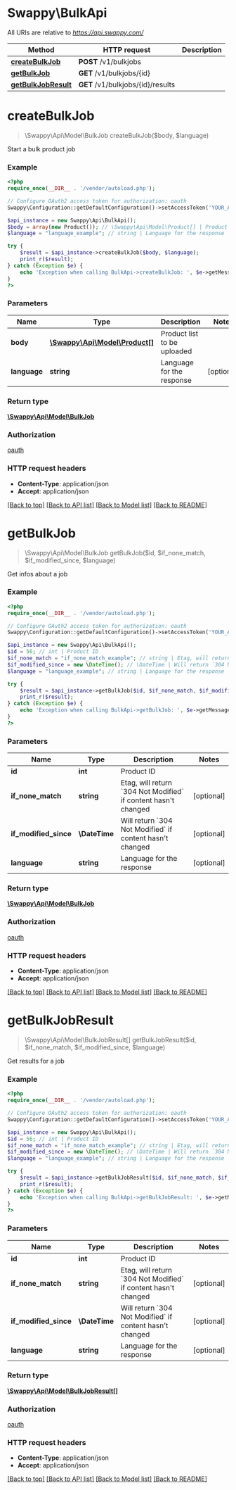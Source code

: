 # Swappy\BulkApi

All URIs are relative to *https://api.swappy.com/*

Method | HTTP request | Description
------------- | ------------- | -------------
[**createBulkJob**](BulkApi.md#createBulkJob) | **POST** /v1/bulkjobs | 
[**getBulkJob**](BulkApi.md#getBulkJob) | **GET** /v1/bulkjobs/{id} | 
[**getBulkJobResult**](BulkApi.md#getBulkJobResult) | **GET** /v1/bulkjobs/{id}/results | 


# **createBulkJob**
> \Swappy\Api\Model\BulkJob createBulkJob($body, $language)



Start a bulk product job

### Example
```php
<?php
require_once(__DIR__ . '/vendor/autoload.php');

// Configure OAuth2 access token for authorization: oauth
Swappy\Configuration::getDefaultConfiguration()->setAccessToken('YOUR_ACCESS_TOKEN');

$api_instance = new Swappy\Api\BulkApi();
$body = array(new Product()); // \Swappy\Api\Model\Product[] | Product list to be uploaded
$language = "language_example"; // string | Language for the response

try {
    $result = $api_instance->createBulkJob($body, $language);
    print_r($result);
} catch (Exception $e) {
    echo 'Exception when calling BulkApi->createBulkJob: ', $e->getMessage(), PHP_EOL;
}
?>
```

### Parameters

Name | Type | Description  | Notes
------------- | ------------- | ------------- | -------------
 **body** | [**\Swappy\Api\Model\Product[]**](../Model/Product.md)| Product list to be uploaded |
 **language** | **string**| Language for the response | [optional]

### Return type

[**\Swappy\Api\Model\BulkJob**](../Model/BulkJob.md)

### Authorization

[oauth](../../README.md#oauth)

### HTTP request headers

 - **Content-Type**: application/json
 - **Accept**: application/json

[[Back to top]](#) [[Back to API list]](../../README.md#documentation-for-api-endpoints) [[Back to Model list]](../../README.md#documentation-for-models) [[Back to README]](../../README.md)

# **getBulkJob**
> \Swappy\Api\Model\BulkJob getBulkJob($id, $if_none_match, $if_modified_since, $language)



Get infos about a job

### Example
```php
<?php
require_once(__DIR__ . '/vendor/autoload.php');

// Configure OAuth2 access token for authorization: oauth
Swappy\Configuration::getDefaultConfiguration()->setAccessToken('YOUR_ACCESS_TOKEN');

$api_instance = new Swappy\Api\BulkApi();
$id = 56; // int | Product ID
$if_none_match = "if_none_match_example"; // string | Etag, will return `304 Not Modified` if content hasn't changed
$if_modified_since = new \DateTime(); // \DateTime | Will return `304 Not Modified` if content hasn't changed
$language = "language_example"; // string | Language for the response

try {
    $result = $api_instance->getBulkJob($id, $if_none_match, $if_modified_since, $language);
    print_r($result);
} catch (Exception $e) {
    echo 'Exception when calling BulkApi->getBulkJob: ', $e->getMessage(), PHP_EOL;
}
?>
```

### Parameters

Name | Type | Description  | Notes
------------- | ------------- | ------------- | -------------
 **id** | **int**| Product ID |
 **if_none_match** | **string**| Etag, will return &#x60;304 Not Modified&#x60; if content hasn&#39;t changed | [optional]
 **if_modified_since** | **\DateTime**| Will return &#x60;304 Not Modified&#x60; if content hasn&#39;t changed | [optional]
 **language** | **string**| Language for the response | [optional]

### Return type

[**\Swappy\Api\Model\BulkJob**](../Model/BulkJob.md)

### Authorization

[oauth](../../README.md#oauth)

### HTTP request headers

 - **Content-Type**: application/json
 - **Accept**: application/json

[[Back to top]](#) [[Back to API list]](../../README.md#documentation-for-api-endpoints) [[Back to Model list]](../../README.md#documentation-for-models) [[Back to README]](../../README.md)

# **getBulkJobResult**
> \Swappy\Api\Model\BulkJobResult[] getBulkJobResult($id, $if_none_match, $if_modified_since, $language)



Get results for a job

### Example
```php
<?php
require_once(__DIR__ . '/vendor/autoload.php');

// Configure OAuth2 access token for authorization: oauth
Swappy\Configuration::getDefaultConfiguration()->setAccessToken('YOUR_ACCESS_TOKEN');

$api_instance = new Swappy\Api\BulkApi();
$id = 56; // int | Product ID
$if_none_match = "if_none_match_example"; // string | Etag, will return `304 Not Modified` if content hasn't changed
$if_modified_since = new \DateTime(); // \DateTime | Will return `304 Not Modified` if content hasn't changed
$language = "language_example"; // string | Language for the response

try {
    $result = $api_instance->getBulkJobResult($id, $if_none_match, $if_modified_since, $language);
    print_r($result);
} catch (Exception $e) {
    echo 'Exception when calling BulkApi->getBulkJobResult: ', $e->getMessage(), PHP_EOL;
}
?>
```

### Parameters

Name | Type | Description  | Notes
------------- | ------------- | ------------- | -------------
 **id** | **int**| Product ID |
 **if_none_match** | **string**| Etag, will return &#x60;304 Not Modified&#x60; if content hasn&#39;t changed | [optional]
 **if_modified_since** | **\DateTime**| Will return &#x60;304 Not Modified&#x60; if content hasn&#39;t changed | [optional]
 **language** | **string**| Language for the response | [optional]

### Return type

[**\Swappy\Api\Model\BulkJobResult[]**](../Model/BulkJobResult.md)

### Authorization

[oauth](../../README.md#oauth)

### HTTP request headers

 - **Content-Type**: application/json
 - **Accept**: application/json

[[Back to top]](#) [[Back to API list]](../../README.md#documentation-for-api-endpoints) [[Back to Model list]](../../README.md#documentation-for-models) [[Back to README]](../../README.md)

